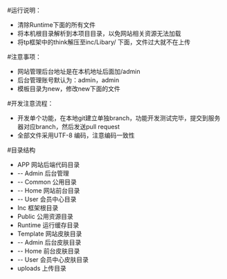 #运行说明：
*   清除Runtime下面的所有文件
*   将本机根目录解析到本项目目录，以免网站相关资源无法加载
*   将tp框架中的think解压至inc/Libary/ 下面，文件过大就不在上传

#注意事项：
*   网站管理后台地址是在本机地址后面加/admin
*   后台管理账号默认为：admin，admin
*   模板目录为new，修改new下面的文件

#开发注意流程：
*   开发单个功能，在本地git建立单独branch，功能开发测试完毕，提交到服务器对应branch，然后发送pull request
*   全部文件采用UTF-8 编码，注意编码一致性

#目录结构
*   APP         网站后端代码目录
*   -- Admin    后台管理
*   -- Common   公用目录
*   -- Home     网站前台目录
*   -- User     会员中心目录
*   Inc         框架根目录
*   Public      公用资源目录
*   Runtime     运行缓存目录
*   Template    网站皮肤目录
*   -- Admin    后台皮肤目录
*   -- Home     前台皮肤目录
*   -- User     会员中心皮肤目录
*   uploads     上传目录
